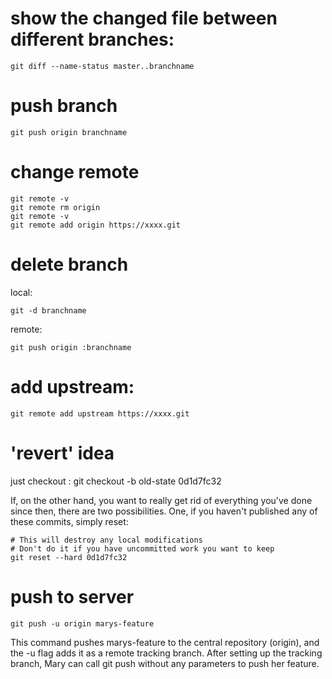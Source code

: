 # show the changed file between different branches:

    git diff --name-status master..branchname

# push branch
    
    git push origin branchname

# change remote 
    git remote -v
    git remote rm origin
    git remote -v
    git remote add origin https://xxxx.git

# delete branch
local:

    git -d branchname

remote:
    
    git push origin :branchname

# add upstream:

    git remote add upstream https://xxxx.git

# 'revert' idea 
just checkout :
    git checkout -b old-state 0d1d7fc32

If, on the other hand, you want to really get rid of everything you've done since then, there are two possibilities. One, if you haven't published any of these commits, simply reset:

    # This will destroy any local modifications
    # Don't do it if you have uncommitted work you want to keep
    git reset --hard 0d1d7fc32

# push to server

    git push -u origin marys-feature

This command pushes marys-feature to the central repository (origin), and the -u flag adds it as a remote tracking branch. After setting up the tracking branch, Mary can call git push without any parameters to push her feature.
